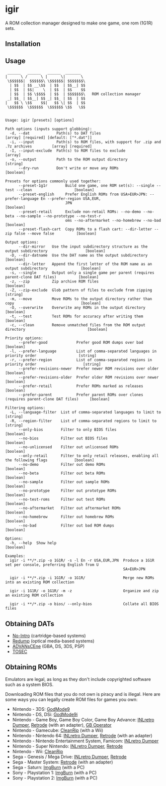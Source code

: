 # igir

A ROM collection manager designed to make one game, one rom (1G1R) sets.

## Installation

## Usage

```help
 ______   ______   ______  _______  
|      \ /      \ |      \|       \ 
 \$$$$$$|  $$$$$$\ \$$$$$$| $$$$$$$\
  | $$  | $$ __\$$  | $$  | $$__| $$
  | $$  | $$|    \  | $$  | $$    $$
  | $$  | $$ \$$$$  | $$  | $$$$$$$\   ROM collection manager
 _| $$_ | $$__| $$ _| $$_ | $$  | $$
|   $$ \ \$$    $$|   $$ \| $$  | $$
 \$$$$$$  \$$$$$$  \$$$$$$ \$$   \$$


Usage: igir [presets] [options]

Path options (inputs support globbing):
  -d, --dat            Path(s) to DAT files                            [array] [required] [default: ["*.dat"]]
  -i, --input          Path(s) to ROM files, with support for .zip and .7z archives         [array] [required]
  -I, --input-exclude  Path(s) to ROM files to exclude                                                 [array]
  -o, --output         Path to the ROM output directory                                               [string]
      --dry-run        Don't write or move any ROMs                                                  [boolean]

Presets for options commonly used together:
      --preset-1g1r        Build one game, one ROM set(s): --single --test --clean                   [boolean]
      --preset-english     Prefer English ROMs from USA>EUR>JPN: --prefer-language En --prefer-region USA,EUR,
                           JPN                                                                       [boolean]
      --preset-retail      Exclude non-retail ROMs: --no-demo --no-beta --no-sample --no-prototype --no-test-r
                           oms --no-aftermarket --no-homebrew --no-bad                               [boolean]
      --preset-flash-cart  Copy ROMs to a flash cart: --dir-letter --zip false --move false          [boolean]

Output options:
      --dir-mirror   Use the input subdirectory structure as the output subdirectory                 [boolean]
  -D, --dir-datname  Use the DAT name as the output subdirectory                                     [boolean]
      --dir-letter   Append the first letter of the ROM name as an output subdirectory               [boolean]
  -s, --single       Output only a single game per parent (requires parent-clone DAT files)          [boolean]
  -z, --zip          Zip archive ROM files                                                           [boolean]
  -Z, --zip-exclude  Glob pattern of files to exclude from zipping                                    [string]
  -m, --move         Move ROMs to the output directory rather than copy                              [boolean]
  -O, --overwrite    Overwrite any ROMs in the output directory                                      [boolean]
  -t, --test         Test ROMs for accuracy after writing them                                       [boolean]
  -c, --clean        Remove unmatched files from the ROM output directory                            [boolean]

Priority options:
      --prefer-good             Prefer good ROM dumps over bad                                       [boolean]
  -l, --prefer-language         List of comma-separated languages in priority order                   [string]
  -r, --prefer-region           List of comma-separated regions in priority order                     [string]
      --prefer-revisions-newer  Prefer newer ROM revisions over older                                [boolean]
      --prefer-revisions-older  Prefer older ROM revisions over newer                                [boolean]
      --prefer-retail           Prefer ROMs marked as releases                                       [boolean]
      --prefer-parent           Prefer parent ROMs over clones (requires parent-clone DAT files)     [boolean]

Filtering options:
  -L, --language-filter  List of comma-separated languages to limit to                                [string]
  -R, --region-filter    List of comma-separated regions to limit to                                  [string]
      --only-bios        Filter to only BIOS files                                                   [boolean]
      --no-bios          Filter out BIOS files                                                       [boolean]
      --no-unlicensed    Filter out unlicensed ROMs                                                  [boolean]
      --only-retail      Filter to only retail releases, enabling all the following flags            [boolean]
      --no-demo          Filter out demo ROMs                                                        [boolean]
      --no-beta          Filter out beta ROMs                                                        [boolean]
      --no-sample        Filter out sample ROMs                                                      [boolean]
      --no-prototype     Filter out prototype ROMs                                                   [boolean]
      --no-test-roms     Filter out test ROMs                                                        [boolean]
      --no-aftermarket   Filter out aftermarket ROMs                                                 [boolean]
      --no-homebrew      Filter out homebrew ROMs                                                    [boolean]
      --no-bad           Filter out bad ROM dumps                                                    [boolean]

Options:
  -h, --help  Show help                                                                              [boolean]

Examples:
  igir -i **/*.zip -o 1G1R/ -s -l En -r USA,EUR,JPN  Produce a 1G1R set per console, preferring English from U
                                                     SA>EUR>JPN

  igir -i **/*.zip -i 1G1R/ -o 1G1R/                 Merge new ROMs into an existing ROM collection

  igir -i 1G1R/ -o 1G1R/ -m -z                       Organize and zip an existing ROM collection

  igir -i **/*.zip -o bios/ --only-bios              Collate all BIOS files
```

## Obtaining DATs

- [No-Intro](https://datomatic.no-intro.org/) (cartridge-based systems)
- [Redump](http://redump.org/) (optical media-based systems)
- [ADVANsCEne](https://www.advanscene.com/html/dats.php) (GBA, DS, 3DS, PSP)
- [TOSEC](https://www.tosecdev.org/)

## Obtaining ROMs

Emulators are legal, as long as they don't include copyrighted software such as a system BIOS.

Downloading ROM files that you do not own is piracy and is illegal. Here are some ways you can legally create ROM files for games you own:

- Nintendo - 3DS: [GodMode9](https://github.com/d0k3/GodMode9)
- Nintendo - DS, DSi: [GodMode9i](https://github.com/DS-Homebrew/GodMode9i)
- Nintendo - Game Boy, Game Boy Color, Game Boy Advance: [INLretro Dumper](https://www.infiniteneslives.com/inlretro.php), [Retrode](https://www.retrode.com/) (with an adapter), [GB Operator](https://www.epilogue.co/product/gb-operator)
- Nintendo - Gamecube: [CleanRip](https://wiibrew.org/wiki/CleanRip) (with a Wii)
- Nintendo - Nintendo 64: [INLretro Dumper](https://www.infiniteneslives.com/inlretro.php), [Retrode](https://www.retrode.com/) (with an adapter)
- Nintendo - Nintendo Entertainment System, Famicom: [INLretro Dumper](https://www.infiniteneslives.com/inlretro.php)
- Nintendo - Super Nintendo: [INLretro Dumper](https://www.infiniteneslives.com/inlretro.php), [Retrode](https://www.retrode.com/)
- Nintendo - Wii: [CleanRip](https://wiibrew.org/wiki/CleanRip)
- Sega - Genesis / Mega Drive: [INLretro Dumper](https://www.infiniteneslives.com/inlretro.php), [Retrode](https://www.retrode.com/)
- Sega - Master System: [Retrode](https://www.retrode.com/) (with an adapter)
- Sega - Saturn: [ImgBurn](https://ninite.com/ImgBurn/) (with a PC)
- Sony - Playstation 1: [ImgBurn](https://ninite.com/ImgBurn/) (with a PC)
- Sony - Playstation 2: [ImgBurn](https://ninite.com/ImgBurn/) (with a PC)
